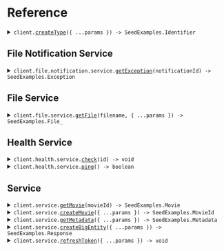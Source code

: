 # Reference
<details><summary><code>client.<a href="/src/Client.ts">createType</a>({ ...params }) -> SeedExamples.Identifier</code></summary>
<dl>
<dd>

#### 🔌 Usage

<dl>
<dd>

<dl>
<dd>

```typescript
await client.createType("primitive");

```
</dd>
</dl>
</dd>
</dl>

#### ⚙️ Parameters

<dl>
<dd>

<dl>
<dd>

**request:** `SeedExamples.Type` 
    
</dd>
</dl>

<dl>
<dd>

**requestOptions:** `SeedExamplesClient.RequestOptions` 
    
</dd>
</dl>
</dd>
</dl>


</dd>
</dl>
</details>

## 
## File Notification Service
<details><summary><code>client.file.notification.service.<a href="/src/api/resources/file/resources/notification/resources/service/client/Client.ts">getException</a>(notificationId) -> SeedExamples.Exception</code></summary>
<dl>
<dd>

#### 🔌 Usage

<dl>
<dd>

<dl>
<dd>

```typescript
await client.file.notification.service.getException("notification-hsy129x");

```
</dd>
</dl>
</dd>
</dl>

#### ⚙️ Parameters

<dl>
<dd>

<dl>
<dd>

**notificationId:** `string` 
    
</dd>
</dl>

<dl>
<dd>

**requestOptions:** `Service.RequestOptions` 
    
</dd>
</dl>
</dd>
</dl>


</dd>
</dl>
</details>

## File Service
<details><summary><code>client.file.service.<a href="/src/api/resources/file/resources/service/client/Client.ts">getFile</a>(filename, { ...params }) -> SeedExamples.File_</code></summary>
<dl>
<dd>

#### 📝 Description

<dl>
<dd>

<dl>
<dd>

This endpoint returns a file by its name.
</dd>
</dl>
</dd>
</dl>

#### 🔌 Usage

<dl>
<dd>

<dl>
<dd>

```typescript
await client.file.service.getFile("file.txt", {
    "X-File-API-Version": "0.0.2"
});

```
</dd>
</dl>
</dd>
</dl>

#### ⚙️ Parameters

<dl>
<dd>

<dl>
<dd>

**filename:** `string` — This is a filename
    
</dd>
</dl>

<dl>
<dd>

**request:** `SeedExamples.file.GetFileRequest` 
    
</dd>
</dl>

<dl>
<dd>

**requestOptions:** `Service.RequestOptions` 
    
</dd>
</dl>
</dd>
</dl>


</dd>
</dl>
</details>

## Health Service
<details><summary><code>client.health.service.<a href="/src/api/resources/health/resources/service/client/Client.ts">check</a>(id) -> void</code></summary>
<dl>
<dd>

#### 📝 Description

<dl>
<dd>

<dl>
<dd>

This endpoint checks the health of a resource.
</dd>
</dl>
</dd>
</dl>

#### 🔌 Usage

<dl>
<dd>

<dl>
<dd>

```typescript
await client.health.service.check("id-2sdx82h");

```
</dd>
</dl>
</dd>
</dl>

#### ⚙️ Parameters

<dl>
<dd>

<dl>
<dd>

**id:** `string` — The id to check
    
</dd>
</dl>

<dl>
<dd>

**requestOptions:** `Service.RequestOptions` 
    
</dd>
</dl>
</dd>
</dl>


</dd>
</dl>
</details>

<details><summary><code>client.health.service.<a href="/src/api/resources/health/resources/service/client/Client.ts">ping</a>() -> boolean</code></summary>
<dl>
<dd>

#### 📝 Description

<dl>
<dd>

<dl>
<dd>

This endpoint checks the health of the service.
</dd>
</dl>
</dd>
</dl>

#### 🔌 Usage

<dl>
<dd>

<dl>
<dd>

```typescript
await client.health.service.ping();

```
</dd>
</dl>
</dd>
</dl>

#### ⚙️ Parameters

<dl>
<dd>

<dl>
<dd>

**requestOptions:** `Service.RequestOptions` 
    
</dd>
</dl>
</dd>
</dl>


</dd>
</dl>
</details>

## Service
<details><summary><code>client.service.<a href="/src/api/resources/service/client/Client.ts">getMovie</a>(movieId) -> SeedExamples.Movie</code></summary>
<dl>
<dd>

#### 🔌 Usage

<dl>
<dd>

<dl>
<dd>

```typescript
await client.service.getMovie("movie-c06a4ad7");

```
</dd>
</dl>
</dd>
</dl>

#### ⚙️ Parameters

<dl>
<dd>

<dl>
<dd>

**movieId:** `SeedExamples.MovieId` 
    
</dd>
</dl>

<dl>
<dd>

**requestOptions:** `Service.RequestOptions` 
    
</dd>
</dl>
</dd>
</dl>


</dd>
</dl>
</details>

<details><summary><code>client.service.<a href="/src/api/resources/service/client/Client.ts">createMovie</a>({ ...params }) -> SeedExamples.MovieId</code></summary>
<dl>
<dd>

#### 🔌 Usage

<dl>
<dd>

<dl>
<dd>

```typescript
await client.service.createMovie({
    id: "movie-c06a4ad7",
    prequel: "movie-cv9b914f",
    title: "The Boy and the Heron",
    from: "Hayao Miyazaki",
    rating: 8,
    type: "movie",
    tag: "tag-wf9as23d",
    metadata: {
        "actors": [
            "Christian Bale",
            "Florence Pugh",
            "Willem Dafoe"
        ],
        "releaseDate": "2023-12-08",
        "ratings": {
            "rottenTomatoes": 97,
            "imdb": 7.6
        }
    },
    revenue: 1000000
});

```
</dd>
</dl>
</dd>
</dl>

#### ⚙️ Parameters

<dl>
<dd>

<dl>
<dd>

**request:** `SeedExamples.Movie` 
    
</dd>
</dl>

<dl>
<dd>

**requestOptions:** `Service.RequestOptions` 
    
</dd>
</dl>
</dd>
</dl>


</dd>
</dl>
</details>

<details><summary><code>client.service.<a href="/src/api/resources/service/client/Client.ts">getMetadata</a>({ ...params }) -> SeedExamples.Metadata</code></summary>
<dl>
<dd>

#### 🔌 Usage

<dl>
<dd>

<dl>
<dd>

```typescript
await client.service.getMetadata({
    "X-API-Version": "0.0.1",
    shallow: false,
    tag: "development"
});

```
</dd>
</dl>
</dd>
</dl>

#### ⚙️ Parameters

<dl>
<dd>

<dl>
<dd>

**request:** `SeedExamples.GetMetadataRequest` 
    
</dd>
</dl>

<dl>
<dd>

**requestOptions:** `Service.RequestOptions` 
    
</dd>
</dl>
</dd>
</dl>


</dd>
</dl>
</details>

<details><summary><code>client.service.<a href="/src/api/resources/service/client/Client.ts">createBigEntity</a>({ ...params }) -> SeedExamples.Response</code></summary>
<dl>
<dd>

#### 🔌 Usage

<dl>
<dd>

<dl>
<dd>

```typescript
await client.service.createBigEntity({
    castMember: {
        name: "name",
        id: "id"
    },
    extendedMovie: {
        cast: ["cast", "cast"],
        id: "id",
        prequel: "prequel",
        title: "title",
        from: "from",
        rating: 1.1,
        type: "movie",
        tag: "tag",
        book: "book",
        metadata: {
            "metadata": {
                "key": "value"
            }
        },
        revenue: 1000000
    },
    entity: {
        type: "primitive",
        name: "name"
    },
    metadata: {
        type: "html",
        value: "metadata"
    },
    commonMetadata: {
        id: "id",
        data: {
            "data": "data"
        },
        jsonString: "jsonString"
    },
    eventInfo: {
        type: "metadata",
        id: "id",
        data: {
            "data": "data"
        },
        jsonString: "jsonString"
    },
    data: {
        type: "string",
        value: "data"
    },
    migration: {
        name: "name",
        status: "RUNNING"
    },
    exception: {
        type: "generic",
        exceptionType: "exceptionType",
        exceptionMessage: "exceptionMessage",
        exceptionStacktrace: "exceptionStacktrace"
    },
    test: {
        type: "and",
        value: true
    },
    node: {
        name: "name",
        nodes: [{
                name: "name",
                nodes: [{
                        name: "name",
                        nodes: [],
                        trees: []
                    }, {
                        name: "name",
                        nodes: [],
                        trees: []
                    }],
                trees: [{
                        nodes: []
                    }, {
                        nodes: []
                    }]
            }, {
                name: "name",
                nodes: [{
                        name: "name",
                        nodes: [],
                        trees: []
                    }, {
                        name: "name",
                        nodes: [],
                        trees: []
                    }],
                trees: [{
                        nodes: []
                    }, {
                        nodes: []
                    }]
            }],
        trees: [{
                nodes: [{
                        name: "name",
                        nodes: [],
                        trees: []
                    }, {
                        name: "name",
                        nodes: [],
                        trees: []
                    }]
            }, {
                nodes: [{
                        name: "name",
                        nodes: [],
                        trees: []
                    }, {
                        name: "name",
                        nodes: [],
                        trees: []
                    }]
            }]
    },
    directory: {
        name: "name",
        files: [{
                name: "name",
                contents: "contents"
            }, {
                name: "name",
                contents: "contents"
            }],
        directories: [{
                name: "name",
                files: [{
                        name: "name",
                        contents: "contents"
                    }, {
                        name: "name",
                        contents: "contents"
                    }],
                directories: [{
                        name: "name",
                        files: [],
                        directories: []
                    }, {
                        name: "name",
                        files: [],
                        directories: []
                    }]
            }, {
                name: "name",
                files: [{
                        name: "name",
                        contents: "contents"
                    }, {
                        name: "name",
                        contents: "contents"
                    }],
                directories: [{
                        name: "name",
                        files: [],
                        directories: []
                    }, {
                        name: "name",
                        files: [],
                        directories: []
                    }]
            }]
    },
    moment: {
        id: "d5e9c84f-c2b2-4bf4-b4b0-7ffd7a9ffc32",
        date: "2023-01-15",
        datetime: "2024-01-15T09:30:00Z"
    }
});

```
</dd>
</dl>
</dd>
</dl>

#### ⚙️ Parameters

<dl>
<dd>

<dl>
<dd>

**request:** `SeedExamples.BigEntity` 
    
</dd>
</dl>

<dl>
<dd>

**requestOptions:** `Service.RequestOptions` 
    
</dd>
</dl>
</dd>
</dl>


</dd>
</dl>
</details>

<details><summary><code>client.service.<a href="/src/api/resources/service/client/Client.ts">refreshToken</a>({ ...params }) -> void</code></summary>
<dl>
<dd>

#### 🔌 Usage

<dl>
<dd>

<dl>
<dd>

```typescript
await client.service.refreshToken(undefined);

```
</dd>
</dl>
</dd>
</dl>

#### ⚙️ Parameters

<dl>
<dd>

<dl>
<dd>

**request:** `SeedExamples.RefreshTokenRequest` 
    
</dd>
</dl>

<dl>
<dd>

**requestOptions:** `Service.RequestOptions` 
    
</dd>
</dl>
</dd>
</dl>


</dd>
</dl>
</details>

